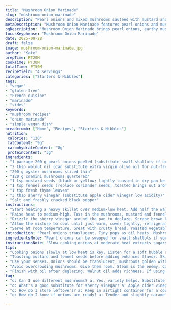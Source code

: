 ```yaml
---
title: "Mushroom Onion Marinade"
slug: "mushroom-onion-marinade"
description: "Pearl onions and mixed mushrooms sautéed with mustard and fennel seeds, deglazed in sherry vinegar, tossed in walnut oil. Chilled 1.5 hours. Serve room temp alongside rustic bread or charcuterie. Earthy, tangy, herbal. Uses pleurotes and porcini mushrooms replaced by cremini and oyster varieties. Balanced acidity, subtle crunch from seeds. Classic French technique simplified for home cooks. Adaptable, vegan, gluten and nut free when swapped accordingly."
metaDescription: "Mushroom Onion Marinade features pearl onions and mushrooms in rich walnut oil. Earthy and tangy. Ideal for any antipasto spread"
ogDescription: "Mushroom Onion Marinade brings pearl onions, earthy mushrooms together. Perfect pairing with charcuterie or crusty bread. Explore flavors"
focusKeyphrase: "Mushroom Onion Marinade"
date: 2025-09-28
draft: false
image: mushroom-onion-marinade.jpg
author: "Kate"
prepTime: PT20M
cookTime: PT30M
totalTime: PT50M
recipeYield: "4 servings"
categories: ["Starters & Nibbles"]
tags:
- "vegan"
- "gluten-free"
- "French cuisine"
- "marinade"
- "sides"
keywords:
- "mushroom recipes"
- "onion marinade"
- "simple vegan dish"
breadcrumb: ["Home", "Recipes", "Starters & Nibbles"]
nutrition: 
 calories: "120"
 fatContent: "9g"
 carbohydrateContent: "8g"
 proteinContent: "3g"
ingredients:
- "1 package 200 g pearl onions peeled (substitute small shallots if unavailable)"
- "2 tbsp walnut oil (can substitute extra virgin olive oil for nut-free version)"
- "200 g oyster mushrooms sliced thin"
- "120 g cremini mushrooms quartered"
- "1 tsp mustard seeds (black or yellow; lightly toasted in dry pan before use)"
- "1 tsp fennel seeds (replace coriander seeds; toasted brings out aroma)"
- "1 tsp fresh thyme leaves"
- "3 tbsp sherry vinegar (substitute apple cider vinegar low acidity)"
- "Salt and freshly cracked black pepper"
instructions:
- "Start heating a heavy skillet over medium-low heat. Add half the walnut oil and the pearl onions. Cook gently; listen for slight bubbling, onions will soften and start browning—about 15 minutes. Stir frequently to avoid scorching. Onions must be tender not mushy."
- "Raise heat to medium-high. Toss in the mushrooms, mustard and fennel seeds, thyme leaves. Sauté stirring constantly, mushrooms release moisture, then begin to brown at edges. You want golden, slightly crisp edges but still tender inside; about 7-8 minutes. Season with salt and pepper here."
- "Drizzle the sherry vinegar around the pan to deglaze. Scrape brown bits, let vinegar reduce slightly (1-2 minutes). Remove pan from heat; stir in the rest of the walnut oil. This finishing oil adds richness and smooth mouthfeel."
- "Allow the mixture to cool until just warm, cover tightly, refrigerate at least 1.5 hours to develop flavor. Can hold up to 24 hours—flavors deepen with time."
- "Serve at room temperature. Great with crusty bread, roasted vegetables, or tiny grilled sausages. If you want crunch, sprinkle toasted pumpkin seeds on top just before serving. Leftovers reheat gently or eaten cold."
introduction: "Pearl onions translucent. Tiny pops as oil heats. Mushrooms softening alongside, releasing earthy musk. Mustard and fennel seeds crackle, perfume filling kitchen. Vinegar sizzles as it hits hot pan, scraping brown bits—is bait for deeper taste. Cooling off under foil. Chilling flavors merge quietly in the cold. Textures firm yet yielding. Be patient; rush ruins layers. Simple ingredients but technique makes difference. Forget precise timing; see, smell, hear. Know softness, slight caramel, brightness from acidity balanced by rich oil. A vegan antipasto, a room-temp side or topping. Avoid mushy mushrooms, undercooked onions, or sharp vinegar that bites too hard. Respect the process, trust senses, adjust seasoning last minute. Keep pan moving. Don't crowd with too many mushrooms. Save some oil for finish—adds silkiness. The result isn’t just a salad—it’s texture and depth layered by time and heat."
ingredientsNote: "Pearl onions can be swapped for small shallots if you find them more accessible—similarly sweet and tender when cooked slowly. Walnut oil offers a fragrant, nutty background note; substitute with good quality extra virgin olive oil if allergic or avoiding nuts, but expect less aroma. Used fennel seeds instead of coriander for a sweeter, more anise-like aroma that pairs beautifully with mushrooms and vinegar. Mustard seeds get toasted in dry pan first to unlock essential oils—don’t skip this step unless seeds are pre-toasted. Vinegar choice impacts flavor: sherry vinegar is mellow and nutty; apple cider vinegar more tart. Fresh thyme replaced rosemary for a subtler woodsy note that won’t overpower the delicate mushrooms. Season steadily—not too early or late; mushrooms absorb salt and release their own liquid."
instructionsNote: "Slow cooking onions at moderate heat extracts sugars, avoids bitterness and mush. Listen for gentle bubbling and watch as edges soften to amber. Mushrooms love high heat but don’t overcrowd pan—moisture needs room to evaporate or they steam dull, soggy. Constant stirring ensures even browning and prevents burning seeds. Deglazing traps flavor stuck to pan; important here to pull layers of taste and prevent burnt residues. Adding oil after vinegar preserves its fresh, unheated flavors and rounds acidity. Cooling down before refrigerating stops cooking abruptly, preserving texture. Let marinade rest so flavors marry; the acidic punch mellows and mushrooms soak up aromatics. Plan ahead—flavors need time to harmonize. When serving, let dish warm up slightly from fridge if too cold; flavors pop better at room temp. If oil solidifies, whisk in small splash warm water gently to loosen before serving."
tips:
- "Cooking onions slowly at low heat is key. Listen for a soft bubble sound. Watch for a slight brown around edges. Too high heat; bitterness. Need tenderness, not mush."
- "Toasting mustard and fennel seeds before adding enhances flavor. Skip this; miss out. Smell it; aroma pays off later. Keeps flavor bright and adds depth. Don't rush."
- "Use your senses. Onions should be translucent, mushrooms golden with crispy edges—check both. Adjust heat if browning too fast or still raw—look and listen."
- "Avoid overcrowding mushrooms. Give them room. Steam is the enemy. Can sauté in batches for even cooking. Constant stirring helps brown evenly and avoid burning."
- "Finish with oil after deglazing. Walnut oil adds richness. If using olive oil remember aroma differs—impact on flavor. Let mixture cool before resting. Helps flavors mingle."
faq:
- "q: Can I use different mushrooms? a: Yes, variety helps. Substitute with shiitake or button mushrooms if needed. Textures vary but flavors still work. Go for what you have."
- "q: What's a good substitute for sherry vinegar? a: Apple cider vinegar works but more tart. Use low acidity. Balsamic could be sweet, adjust balances. Taste before adding."
- "q: How do I store leftovers? a: Keep in airtight container for a couple days. Cold storage is best. Let flavors mingle more. If too solid, thin with warm water."
- "q: How do I know if onions are ready? a: Tender and slightly caramelized. Not mushy. Test by pressing; should yield. Watch color; golden light brown is ideal."

---
```

